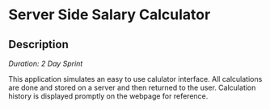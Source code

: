 # Server Side Salary Calculator

## Description

_Duration: 2 Day Sprint_

This application simulates an easy to use calulator interface. All calculations are done and stored on a server and then returned to the user. Calculation history is displayed promptly on the webpage for reference. 
